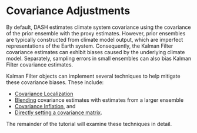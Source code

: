 
# Covariance Adjustments

By default, DASH estimates climate system covariance using the covariance of the prior ensemble with the proxy estimates. However, prior ensembles are typically constructed from climate model output, which are imperfect representations of the Earth system. Consequently, the Kalman Filter covariance estimates can exhibit biases caused by the underlying climate model. Separately, sampling errors in small ensembles can also bias Kalman Filter covariance estimates.

Kalman Filter objects can implement several techniques to help mitigate these covariance biases. These include:
* [Covariance Localization](localize)
* [Blending](blend) covariance estimates with estimates from a larger ensemble
* [Covariance Inflation](misc-cov#covariance-inflation), and
* [Directly setting a covariance matrix](misc-cov#set-covariance-directly).

The remainder of the tutorial will examine these techniques in detail.
